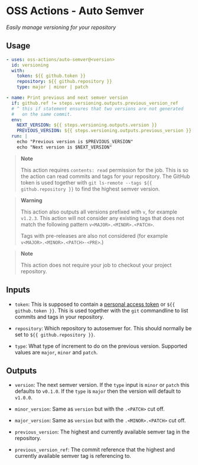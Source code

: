 # OSS Actions - Auto Semver

_Easily manage versioning for your repository_

## Usage

```yaml
- uses: oss-actions/auto-semver@<version>
  id: versioning
  with:
    token: ${{ github.token }}
    repository: ${{ github.repository }}
    type: major | minor | patch

- name: Print previous and next semver version
  if: github.ref != steps.versioning.outputs.previous_version_ref
  # ^ this if statement ensures that two versions are not generated
  #   on the same commit.
  env:
    NEXT_VERSION: ${{ steps.versioning.outputs.version }}
    PREVIOUS_VERSION: ${{ steps.versioning.outputs.previous_version }}
  run: |
    echo "Previous version is $PREVIOUS_VERSION"
    echo "Next version is $NEXT_VERSION"
```

> **Note**
>
> This action requires `contents: read` permission for the job. This is so the
> action can read commits and tags for your repository. The GitHub token is used
> together with `git ls-remote --tags ${{ github.repository }}` to find the
> highest semver version.

> **Warning**
>
> This action also outputs all versions prefixed with `v`, for example `v1.2.3`.
> This action will not consider any existing tags that does not match the
> following pattern `v<MAJOR>.<MINOR>.<PATCH>`.
>
> Tags with pre-releases are also not considered (for example
> `v<MAJOR>.<MINOR>.<PATCH>-<PRE>`.)

> **Note**
>
> This action does not require your job to checkout your project repository.

## Inputs

- `token`: This is supposed to contain a
  [personal access token](https://docs.github.com/en/authentication/keeping-your-account-and-data-secure/managing-your-personal-access-tokens)
  or `${{ github.token }}`. This is used together with the `git` commandline to
  list commits and tags in your repository.

- `repository`: Which repository to autosemver for. This should normally be set
  to `${{ github.repository }}`.

- `type`: What type of increment to do on the previous version. Supported values
  are `major`, `minor` and `patch`.

## Outputs

- `version`: The next semver version. If the `type` input is `minor` or `patch`
  this defaults to `v0.1.0`. If the `type` is `major` then the version will
  default to `v1.0.0`.

- `minor_version`: Same as `version` but with the `.<PATCH>` cut off.

- `major_version`: Same as `version` but with the `.<MINOR>.<PATCH>` cut off.

- `previous_version`: The highest and currently available semver tag in the
  repository.

- `previous_version_ref`: The commit reference that the highest and currently
  available semver tag is referencing to.
